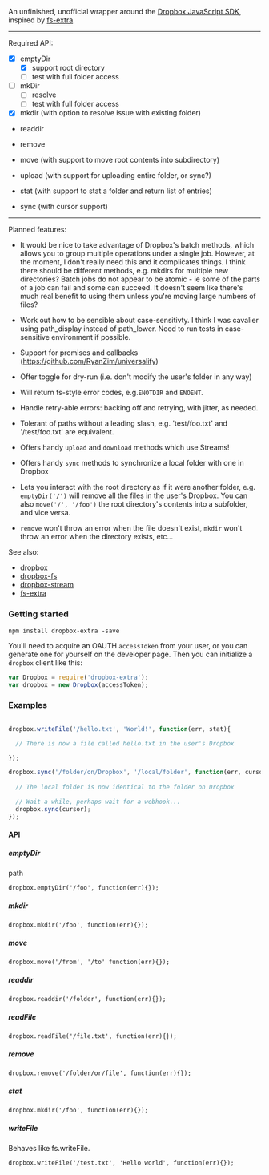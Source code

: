 An unfinished, unofficial wrapper around the [Dropbox JavaScript SDK](https://github.com/dropbox/dropbox-sdk-js), inspired by [fs-extra](https://github.com/jprichardson/node-fs-extra). 

***

Required API:

- [x] emptyDir
  - [x] support root directory
  - [ ] test with full folder access
- [ ] mkDir
  - [ ] resolve
  - [ ] test with full folder access

- [x] mkdir (with option to resolve issue with existing folder)
- readdir
- remove
- move (with support to move root contents into subdirectory)

- upload (with support for uploading entire folder, or sync?)
- stat (with support to stat a folder and return list of entries)
- sync (with cursor support)

***

Planned features:
- It would be nice to take advantage of Dropbox's batch methods, which allows you to group multiple operations under a single job. However, at the moment, I don't really need this and it complicates things. I think there should be different methods, e.g. mkdirs for multiple new directories? Batch jobs do not appear to be atomic - ie some of the parts of a job can fail and some can succeed. It doesn't seem like there's much real benefit to using them unless you're moving large numbers of files?

- Work out how to be sensible about case-sensitivty. I think I was cavalier using path_display instead of path_lower. Need to run tests in case-sensitive environment if possible.
- Support for promises and callbacks (https://github.com/RyanZim/universalify)
- Offer toggle for dry-run (i.e. don't modify the user's folder in any way)
- Will return fs-style error codes, e.g.```ENOTDIR``` and ```ENOENT```.
- Handle retry-able errors: backing off and retrying, with jitter, as needed.
- Tolerant of paths without a leading slash, e.g. 'test/foo.txt' and '/test/foo.txt' are equivalent.
- Offers handy ```upload``` and ```download``` methods which use Streams!
- Offers handy ```sync``` methods to synchronize a local folder with one in Dropbox
- Lets you interact with the root directory as if it were another folder, e.g. ```emptyDir('/')``` will remove all the files in the user's Dropbox. You can also ```move('/', '/foo')``` the root directory's contents into a subfolder, and vice versa.
- ```remove``` won't throw an error when the file doesn't exist, ```mkdir``` won't throw an error when the directory exists, etc...

See also:
- [dropbox](https://github.com/dropbox/dropbox-sdk-js)
- [dropbox-fs](https://github.com/sallar/dropbox-fs)
- [dropbox-stream](https://github.com/velocityzen/dropbox-stream)
- [fs-extra](https://github.com/jprichardson/node-fs-extra)

### Getting started

```
npm install dropbox-extra -save
```

You'll need to acquire an OAUTH ```accessToken``` from your user, or you can generate one for yourself on the developer page. Then you can initialize a ```dropbox``` client like this:

```javascript 
var Dropbox = require('dropbox-extra');
var dropbox = new Dropbox(accessToken);
```

### Examples


```javascript

dropbox.writeFile('/hello.txt', 'World!', function(err, stat){

  // There is now a file called hello.txt in the user's Dropbox

});

dropbox.sync('/folder/on/Dropbox', '/local/folder', function(err, cursor){
  
  // The local folder is now identical to the folder on Dropbox

  // Wait a while, perhaps wait for a webhook...
  dropbox.sync(cursor);
});


```

#### API

##### emptyDir

path
```
dropbox.emptyDir('/foo', function(err){});
```

##### mkdir

```
dropbox.mkdir('/foo', function(err){});
```

##### move

```
dropbox.move('/from', '/to' function(err){});
```

##### readdir

```
dropbox.readdir('/folder', function(err){});
```

##### readFile

```
dropbox.readFile('/file.txt', function(err){});
```

##### remove

```
dropbox.remove('/folder/or/file', function(err){});
```

##### stat

```
dropbox.mkdir('/foo', function(err){});
```

##### writeFile

Behaves like fs.writeFile.

```
dropbox.writeFile('/test.txt', 'Hello world', function(err){});
```
